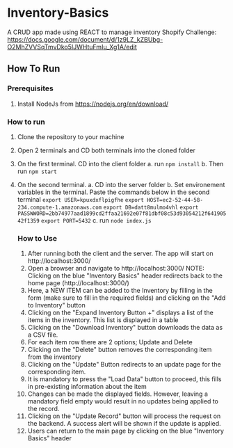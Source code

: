 # Inventory-Basics
A CRUD app made using REACT to manage inventory
Shopify Challenge: https://docs.google.com/document/d/1z9LZ_kZBUbg-O2MhZVVSqTmvDko5IJWHtuFmIu_Xg1A/edit

## How To Run

### Prerequisites

1. Install NodeJs from https://nodejs.org/en/download/

### How to run
1. Clone the repository to your machine
2. Open 2 terminals and CD both terminals into the cloned folder
3. On the first terminal. CD into the client folder
    a. run `npm install`
    b. Then run `npm start`
4. On the second terminal. 
    a. CD into the server folder
    b. Set environement variables in the terminal. Paste the commands below in the second terminal 
        `export USER=kpuxdxflpigfhe`
        `export HOST=ec2-52-44-58-234.compute-1.amazonaws.com`
        `export DB=datt8mulmo4vhl`
        `export PASSWWORD=2bb74977aad1899cd2ffaa21692e07f81dbf08c53d93054212f64190542f1359`
        `export PORT=5432`
    c. run `node index.js`
    
    
    ### How to Use
    
    1. After running both the client and the server. The app will start on http://localhost:3000/
    2. Open a browser and navigate to http://localhost:3000/
    NOTE: Clicking on the blue "Inventory Basics" header redirects back to the home page (http://localhost:3000/)
    3. Here, a NEW ITEM can be added to the Inventory by filling in the form (make sure to fill in the required fields) and clicking on the "Add to Inventory" button
    4. Clicking on the "Expand Inventory Button +" displays a list of the items in the inventory. This list is displayed in a table
    5. Clicking on the "Download Inventory" button downloads the data as a CSV file.
    6. For each item row there are 2 options; Update and Delete
    7. Clicking on the "Delete" button removes the corresponding item from the inventory
    8. Clicking on the "Update" Button redirects to an update page for the corresponding item.
    9. It is mandatory to press the "Load Data" button to proceed, this fills in pre-existing information about the item
    10. Changes can be made the displayed fields. However, leaving a mandatory field empty would result in no updates being applied to the record.
    11. Clicking on the "Update Record" button will process the request on the backend. A success alert will be shown if the update is applied.
    12. Users can return to the main page by clicking on the blue "Inventory Basics" header
    
